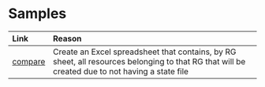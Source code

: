 # Samples

| Link | Reason |
| :- | :- |
| [compare](2024-feb-compare-plan-with-resources/README.md) | Create an Excel spreadsheet that contains, by RG sheet, all resources belonging to that RG that will be created due to not having a state file |